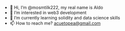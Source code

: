 - 👋 Hi, I’m @mosmtilk222, my real name is Aldo 
- 👀 I’m interested in web3 development 
- 🌱 I’m currently learning solidity and data science skills
- 📫 How to reach me? acuetopea@gmail.com

